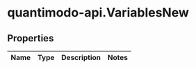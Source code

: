 # quantimodo-api.VariablesNew

## Properties
Name | Type | Description | Notes
------------ | ------------- | ------------- | -------------


